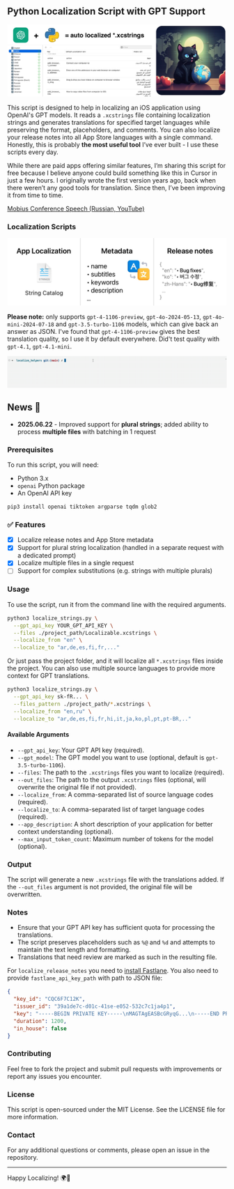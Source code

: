## Python Localization Script with GPT Support

<img src="images/github_localize_header.jpg">

This script is designed to help in localizing an iOS application using OpenAI's GPT models. It reads a `.xcstrings` file containing localization strings and generates translations for specified target languages while preserving the format, placeholders, and comments. You can also localize your release notes into all App Store languages with a single command. Honestly, this is probably **the most useful tool** I’ve ever built - I use these scripts every day.

While there are paid apps offering similar features, I’m sharing this script for free because I believe anyone could build something like this in Cursor in just a few hours. I originally wrote the first version years ago, back when there weren’t any good tools for translation. Since then, I’ve been improving it from time to time.

[Mobius Conference Speech (Russian, YouTube)](https://www.youtube.com/watch?v=lU7EZ2K_4ho)

### Localization Scripts
<img src="images/modes.jpg">

**Please note:** only supports `gpt-4-1106-preview`, `gpt-4o-2024-05-13`, `gpt-4o-mini-2024-07-18` and `gpt-3.5-turbo-1106` models, which can give back an answer as JSON. I've found that `gpt-4-1106-preview` gives the best translation quality, so I use it by default everywhere. Did't test quality with `gpt-4.1`, `gpt-4.1-mini`.

![Terminal animation](/images/anim.gif)

## News 🚀
* **2025.06.22** - Improved support for **plural strings**; added ability to process **multiple files** with batching in 1 request

### Prerequisites

To run this script, you will need:
- Python 3.x
- `openai` Python package
- An OpenAI API key

```bash
pip3 install openai tiktoken argparse tqdm glob2
```

### ✅ Features
- [x] Localize release notes and App Store metadata
- [x] Support for plural string localization (handled in a separate request with a dedicated prompt)  
- [x] Localize multiple files in a single request
- [ ] Support for complex substitutions (e.g. strings with multiple plurals) 

### Usage

To use the script, run it from the command line with the required arguments.

```bash
python3 localize_strings.py \
  --gpt_api_key YOUR_GPT_API_KEY \
  --files ./project_path/Localizable.xcstrings \
  --localize_from "en" \
  --localize_to "ar,de,es,fi,fr,..."
```

Or just pass the project folder, and it will localize all `*.xcstrings` files inside the project. You can also use multiple source languages to provide more context for GPT translations.
```bash
python3 localize_strings.py \
  --gpt_api_key sk-fR... \
  --files_pattern ./project_path/*.xcstrings \
  --localize_from "en,ru" \
  --localize_to "ar,de,es,fi,fr,hi,it,ja,ko,pl,pt,pt-BR,.."
```

#### Available Arguments

- `--gpt_api_key`: Your GPT API key (required).
- `--gpt_model`: The GPT model you want to use (optional, default is `gpt-3.5-turbo-1106`).
- `--files`: The path to the `.xcstrings` files you want to localize (required).
- `--out_files`: The path to the output `.xcstrings` files (optional, will overwrite the original file if not provided).
- `--localize_from`: A comma-separated list of source language codes (required).
- `--localize_to`: A comma-separated list of target language codes (required).
- `--app_description`: A short description of your application for better context understanding (optional).
- `--max_input_token_count`: Maximum number of tokens for the model (optional).


### Output

The script will generate a new `.xcstrings` file with the translations added. If the `--out_files` argument is not provided, the original file will be overwritten.

### Notes

- Ensure that your GPT API key has sufficient quota for processing the translations.
- The script preserves placeholders such as `%@` and `%d` and attempts to maintain the text length and formatting.
- Translations that need review are marked as such in the resulting file.
  
For `localize_release_notes` you need to [install Fastlane](https://docs.fastlane.tools/getting-started/ios/setup/). You also need to provide `fastlane_api_key_path` with path to JSON file:
```json
{
  "key_id": "CQC6F7C12K",
  "issuer_id": "39a1de7c-d01c-41se-e052-532c7c1ja4p1",
  "key": "-----BEGIN PRIVATE KEY-----\nMAGTAgEASBcGRyqG...\n-----END PRIVATE KEY-----",
  "duration": 1200,
  "in_house": false 
}
```

### Contributing

Feel free to fork the project and submit pull requests with improvements or report any issues you encounter.

### License

This script is open-sourced under the MIT License. See the LICENSE file for more information.

### Contact

For any additional questions or comments, please open an issue in the repository.

---

Happy Localizing! 🌍📲
